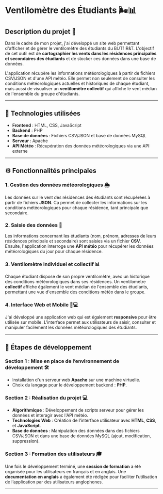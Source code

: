 # Ventilomètre des Étudiants 🌬️📊

## Description du projet 📝

Dans le cadre de mon projet, j'ai développé un site web permettant d'afficher et de gérer le ventilomètre des étudiants du BUT1 R&T. L'objectif de cet outil est de **cartographier les vents dans les résidences principales et secondaires des étudiants** et de stocker ces données dans une base de données.

L'application récupère les informations météorologiques à partir de fichiers CSV/JSON et d'une API météo. Elle permet non seulement de consulter les conditions météorologiques actuelles et historiques de chaque étudiant, mais aussi de visualiser un **ventilomètre collectif** qui affiche le vent médian de l'ensemble du groupe d'étudiants.

---

## 🔧 Technologies utilisées

- **Frontend** : HTML, CSS, JavaScript
- **Backend** : PHP
- **Base de données** : Fichiers CSV/JSON et base de données MySQL
- **Serveur** : Apache
- **API Météo** : Récupération des données météorologiques via une API externe

---

## ⚙️ Fonctionnalités principales

### 1. **Gestion des données météorologiques 🌦️**
Les données sur le vent des résidences des étudiants sont récupérées à partir de fichiers **JSON**. Ca permet de collecter les informations sur les conditions météorologiques pour chaque résidence, tant principale que secondaire.

### 2. **Saisie des données 📝**
Les informations concernant les étudiants (nom, prénom, adresses de leurs résidences principale et secondaire) sont saisies via un fichier **CSV**. Ensuite, l'application interroge une **API météo** pour récupérer les données météorologiques du jour pour chaque résidence.

### 3. **Ventilomètre individuel et collectif 📊**
Chaque étudiant dispose de son propre ventilomètre, avec un historique des conditions météorologiques dans ses résidences. Un ventilomètre **collectif** affiche également le vent médian de l'ensemble des étudiants, permettant une vue d'ensemble des conditions météo dans le groupe.

### 4. **Interface Web et Mobile 📱💻**
J'ai développé une application web qui est également **responsive** pour être utilisée sur mobile. L'interface permet aux utilisateurs de saisir, consulter et manipuler facilement les données météorologiques des étudiants.

---

## 🚀 Étapes de développement

### Section 1 : Mise en place de l’environnement de développement 🛠️
- Installation d'un serveur web **Apache** sur une machine virtuelle.
- Choix du langage pour le développement backend : **PHP**.

### Section 2 : Réalisation du projet 💻
- **Algorithmique** : Développement de scripts serveur pour gérer les données et interagir avec l'API météo.
- **Technologies Web** : Création de l'interface utilisateur avec **HTML**, **CSS**, et **JavaScript**.
- **Base de données** : Manipulation des données dans des fichiers CSV/JSON et dans une base de données MySQL (ajout, modification, suppression).

### Section 3 : Formation des utilisateurs 🎓
Une fois le développement terminé, une **session de formation** a été organisée pour les utilisateurs en français et en anglais. Une **documentation en anglais** a également été rédigée pour faciliter l’utilisation de l’application par des utilisateurs anglophones.

---
